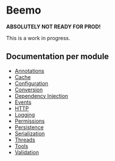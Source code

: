 # Beemo

**ABSOLUTELY NOT READY FOR PROD!**

This is a work in progress.

## Documentation per module

- [Annotations](./docs/annotations.md)
- [Cache](./docs/cache.md)
- [Configuration](./docs/config.md)
- [Conversion](./docs/conversion.md)
- [Dependency Injection](./docs/di.md)
- [Events](./docs/events.md)
- [HTTP](./docs/http.md)
- [Logging](./docs/logging.md)
- [Permissions](./docs/permissions.md)
- [Persistence](./docs/persistence.md)
- [Serialization](./docs/serialization.md)
- [Threads](./docs/threads.md)
- [Tools](./docs/tools.md)
- [Validation](./docs/validation.md)

